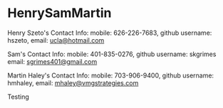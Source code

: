 HenrySamMartin
==============

Henry Szeto's Contact Info:
mobile: 626-226-7683, 
github username: hszeto, 
email: ucla@hotmail.com


Sam's Contact Info:
mobile: 401-835-0276, 
github username: skgrimes
email: sgrimes401@gmail.com


Martin Haley's Contact Info:
mobile: 703-906-9400, 
github username: hmhaley, 
email: mhaley@vmgstrategies.com

Testing

